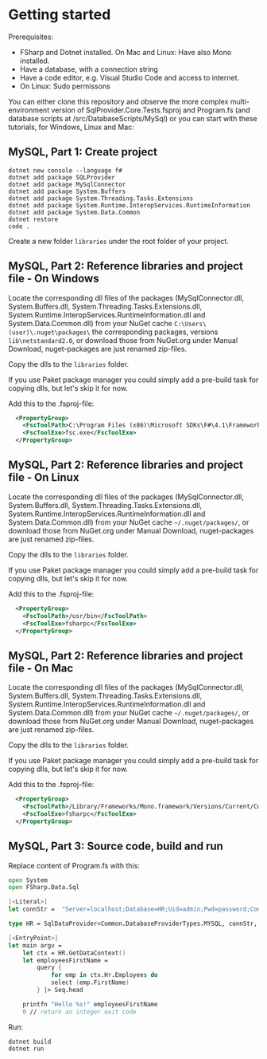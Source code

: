 # Getting started

Prerequisites:

 - FSharp and Dotnet installed. On Mac and Linux: Have also Mono installed.
 - Have a database, with a connection string
 - Have a code editor, e.g. Visual Studio Code and access to internet.
 - On Linux: Sudo permissons

You can either clone this repository and observe the more complex 
multi-environment version of
SqlProvider.Core.Tests.fsproj and Program.fs (and database scripts at /src/DatabaseScripts/MySql)
or you can start with these tutorials, for Windows, Linux and Mac:

## MySQL, Part 1: Create project

```
dotnet new console --language f#
dotnet add package SQLProvider
dotnet add package MySqlConnector
dotnet add package System.Buffers
dotnet add package System.Threading.Tasks.Extensions
dotnet add package System.Runtime.InteropServices.RuntimeInformation
dotnet add package System.Data.Common
dotnet restore
code .
```

Create a new folder `libraries` under the root folder of your project.

## MySQL, Part 2: Reference libraries and project file - On Windows

Locate the corresponding dll files of the packages
(MySqlConnector.dll, System.Buffers.dll, System.Threading.Tasks.Extensions.dll,
System.Runtime.InteropServices.RuntimeInformation.dll and System.Data.Common.dll)
from your NuGet cache `C:\Users\(user)\.nuget\packages\` the corresponding packages, versions `lib\netstandard2.0`, 
or download those from NuGet.org under Manual Download, nuget-packages are just renamed zip-files.

Copy the dlls to the `libraries` folder.

If you use Paket package manager you could simply add a pre-build task for copying dlls, but let's skip it for now.

Add this to the .fsproj-file:

```xml
  <PropertyGroup>
    <FscToolPath>C:\Program Files (x86)\Microsoft SDKs\F#\4.1\Framework\v4.0</FscToolPath>
    <FscToolExe>fsc.exe</FscToolExe>
  </PropertyGroup>
```

## MySQL, Part 2: Reference libraries and project file - On Linux

Locate the corresponding dll files of the packages
(MySqlConnector.dll, System.Buffers.dll, System.Threading.Tasks.Extensions.dll,
System.Runtime.InteropServices.RuntimeInformation.dll and System.Data.Common.dll)
from your NuGet cache `~/.nuget/packages/`, 
or download those from NuGet.org under Manual Download, nuget-packages are just renamed zip-files.

Copy the dlls to the `libraries` folder.

If you use Paket package manager you could simply add a pre-build task for copying dlls, but let's skip it for now.

Add this to the .fsproj-file:

```xml
  <PropertyGroup>
    <FscToolPath>/usr/bin</FscToolPath>
    <FscToolExe>fsharpc</FscToolExe>
  </PropertyGroup>
```

## MySQL, Part 2: Reference libraries and project file - On Mac

Locate the corresponding dll files of the packages
(MySqlConnector.dll, System.Buffers.dll, System.Threading.Tasks.Extensions.dll,
System.Runtime.InteropServices.RuntimeInformation.dll and System.Data.Common.dll)
from your NuGet cache `~/.nuget/packages/`, 
or download those from NuGet.org under Manual Download, nuget-packages are just renamed zip-files.

Copy the dlls to the `libraries` folder.

If you use Paket package manager you could simply add a pre-build task for copying dlls, but let's skip it for now.

Add this to the .fsproj-file:

```xml
  <PropertyGroup>
    <FscToolPath>/Library/Frameworks/Mono.framework/Versions/Current/Commands</FscToolPath>
    <FscToolExe>fsharpc</FscToolExe>
  </PropertyGroup>
```

## MySQL, Part 3: Source code, build and run

Replace content of Program.fs with this:

```fsharp
open System
open FSharp.Data.Sql

[<Literal>]
let connStr =  "Server=localhost;Database=HR;Uid=admin;Pwd=password;Convert Zero Datetime=true;"

type HR = SqlDataProvider<Common.DatabaseProviderTypes.MYSQL, connStr, Owner = "HR", ResolutionPath = "libraries">

[<EntryPoint>]
let main argv =
    let ctx = HR.GetDataContext()
    let employeesFirstName = 
        query {
            for emp in ctx.Hr.Employees do
            select (emp.FirstName)
        } |> Seq.head

    printfn "Hello %s!" employeesFirstName
    0 // return an integer exit code
```

Run:

```
dotnet build
dotnet run
```
